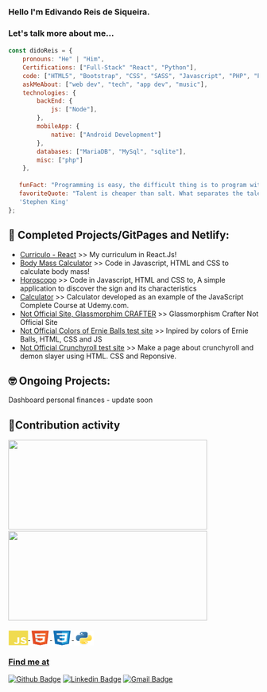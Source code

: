 ### Hello I'm Edivando Reis de Siqueira.
### Let's talk more about me...  

```javascript
const didoReis = {
    pronouns: "He" | "Him",
    Certifications: ["Full-Stack" "React", "Python"],
    code: ["HTML5", "Bootstrap", "CSS", "SASS", "Javascript", "PHP", "Python"],
    askMeAbout: ["web dev", "tech", "app dev", "music"],
    technologies: {
        backEnd: {
            js: ["Node"],
        },
        mobileApp: {
            native: ["Android Development"]
        },
        databases: ["MariaDB", "MySql", "sqlite"],
        misc: ["php"]
    },
      
   funFact: "Programming is easy, the difficult thing is to program without errors. Living and learning",
   favoriteQuote: "Talent is cheaper than salt. What separates the talented person from the successful is a lot of hard work."
   'Stephen King'
};
```
## 🌝 Completed Projects/GitPages and Netlify:
* [Curriculo - React](https://62e97e4871b2d24fdbd82b06--tourmaline-pavlova-344b48.netlify.app/) >> My curriculum in React.Js!
* [Body Mass Calculator](https://github.com/DidoReis/Calculadora-IMC) >> Code in Javascript, HTML and CSS to calculate body mass!
* [Horoscopo](https://didoreis.github.io/Horoscopo-in-HTML-CSS-E-JS) >> Code in Javascript, HTML and CSS to, A simple application to discover the sign and its characteristics
* [Calculator](https://github.com/DidoReis/Calculadora-HTML-JS) >> Calculator developed as an example of the JavaScript Complete Course at Udemy.com.
* [Not Official Site, Glassmorphim CRAFTER](https://didoreis.github.io/Glassmorphism-Crafter-Not-Official) >> Glassmorphism Crafter Not Official Site
* [Not Official Colors of Ernie Balls test site](https://didoreis.github.io/Landing-Page-Ernie-Ball-Colors)  >> Inpired by colors of Ernie Balls, HTML, CSS and JS
* [Not Official Crunchyroll test site](https://didoreis.github.io/Landing-Page-KimetsuNoYaiba) >> Make a page about crunchyroll and demon slayer using HTML. CSS and Reponsive.

## 🤓 Ongoing Projects:

Dashboard personal finances - update soon

## 🤝Contribution activity 



    
<div>
<a href="https://github.com/DidoReis">
<img width="400px" height="180em" src="https://github-readme-stats.vercel.app/api/top-langs/?username=DidoReis&layout=compact&langs_count=7&theme=prussian"/>
<img width="400px" height="180em" src="https://github-readme-stats.vercel.app/api?username=DidoReis&show_icons=true&theme=prussian&include_all_commits=true&count_private=true"/>
</div>

  
  
  <div style="display: inline_block"><br>
  <img align="center" alt="DidoReis-Js" height="30" width="40" src="https://raw.githubusercontent.com/devicons/devicon/master/icons/javascript/javascript-plain.svg">
  
  
  <img align="center" alt="DidoReis-HTML" height="30" width="40" src="https://raw.githubusercontent.com/devicons/devicon/master/icons/html5/html5-original.svg">
  <img align="center" alt="DidoReis-CSS" height="30" width="40" src="https://raw.githubusercontent.com/devicons/devicon/master/icons/css3/css3-original.svg">
  <img align="center" alt="DidoReis-Python" height="30" width="40" src="https://raw.githubusercontent.com/devicons/devicon/master/icons/python/python-original.svg">


</div>
  
  
 
### Find me at
[![Github Badge](http://img.shields.io/badge/-Github-black?style=flat-square&logo=github&link=https://github.com/DidoReis/)](https://github.com/DidoReis) 
[![Linkedin Badge](https://img.shields.io/badge/-LinkedIn-blue?style=flat-square&logo=Linkedin&logoColor=white&link=https://www.linkedin.com/in/edivando-reis-de-siqueira-1236aa190/)](https://www.linkedin.com/in/edivando-reis-de-siqueira-1236aa190)
[![Gmail Badge](https://img.shields.io/badge/-Gmail-d14836?style=flat-square&logo=Gmail&logoColor=white&link=mailto:djdidoreis@gmail.com)](mailto:djdidoreis@gmail.com)


  

  
